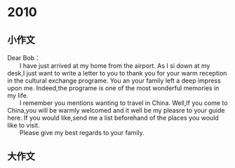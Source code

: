 # 2010

## 小作文

Dear Bob：  
&emsp;&emsp;I have just arrived at my home from the airport. As I si down at my desk,I just want to write a letter to you to thank you for your warm reception in the cultural exchange programe. You an your family left a deep impress upon me. Indeed,the programe is one of the most wonderful memories in my life.         
&emsp;&emsp;I remember you mentions wanting to travel in China. Well,If you come to China,you will be warmly welcomed and it well be my pleasre to your guide here. If you would like,send me a list beforehand of the places you would like to visit.      
&emsp;&emsp;Please give my best regards to your family.      


## 大作文
